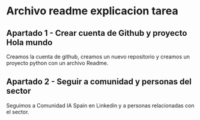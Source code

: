 # Archivo readme explicacion tarea

## Apartado 1 - Crear cuenta de Github y proyecto Hola mundo

Creamos la cuenta de github, creamos un nuevo repositorio y creamos un proyecto python con un archivo Readme.

## Apartado 2 - Seguir a comunidad y personas del sector

Seguimos a Comunidad IA Spain en Linkedin y a personas relacionadas con el sector.
